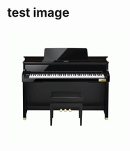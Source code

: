 # test image
![anh-piano](https://github.com/qynah/website-sell-instruments-dotnet.github.io/blob/master/BTL_LTWCB/BTL/Img/Piano%20%C4%90i%E1%BB%87n/Casio-GP-500.gif)
